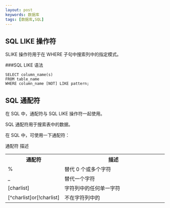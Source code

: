 ```yaml
---
layout: post
keywords: 数据库
tags: [数据库,SQL]
---
```


SQL LIKE 操作符
-------------------
SLIKE 操作符用于在 WHERE 子句中搜索列中的指定模式。

###SQL LIKE 语法

    SELECT column_name(s)
	FROM table_name
	WHERE column_name [NOT] LIKE pattern;

SQL 通配符
-------------------
在 SQL 中，通配符与 SQL LIKE 操作符一起使用。

SQL 通配符用于搜索表中的数据。

在 SQL 中，可使用一下通配符：

通配符	描述
<table class="table table-bordered">
    <tr>
        <th width="15%">通配符</th>
        <th width="85%">描述</th>
    </tr>
    <tr>
        <td>%</td><td>替代 0 个或多个字符</td>    	
    </tr>
	<tr>
		<td>_</td><td>替代一个字符</td>
	</tr>
	<tr>
		<td>[charlist]</td><td>字符列中的任何单一字符</td>
	</tr>
	<tr>
		<td>[^charlist]or[!charlist]</td><td>不在字符列中的</td>
	</tr>
</table>